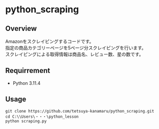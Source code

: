 # python_scraping

## Overview
Amazonをスクレイピングするコードです。  
指定の商品カテゴリーページを5ページ分スクレイピングを行います。  
スクレイピングによる取得情報は商品名、レビュー数、星の数です。

## Requirrement
- Python 3.11.4

## Usage
```TERMINAL
git clone https://github.com/tetsuya-kanamaru/python_scraping.git
cd C:\\Users\・・・\python_lesson
python scraping.py
```



